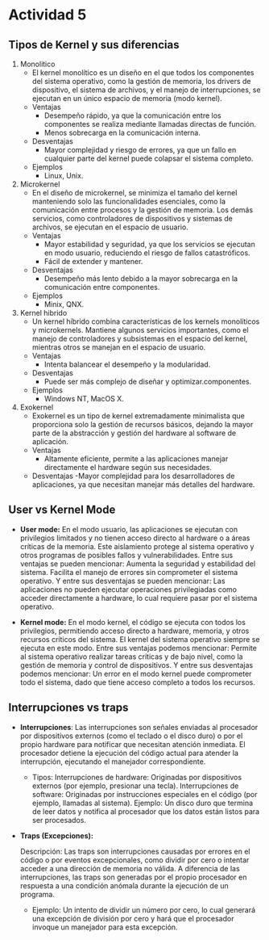 # Actividad 5

## Tipos de Kernel y sus diferencias

1. Monolitico
   - El kernel monolítico es un diseño en el que todos los componentes del sistema operativo, como la gestión de memoria, los drivers de dispositivo, el sistema de archivos, y el manejo de interrupciones, se ejecutan en un único espacio de memoria (modo kernel). 
   - Ventajas
     - Desempeño rápido, ya que la comunicación entre los componentes se realiza mediante llamadas directas de función.
     - Menos sobrecarga en la comunicación interna.
   - Desventajas
     - Mayor complejidad y riesgo de errores, ya que un fallo en cualquier parte del kernel puede colapsar el sistema completo. 
   - Ejemplos
     - Linux, Unix.
2. Microkernel
   - En el diseño de microkernel, se minimiza el tamaño del kernel manteniendo solo las funcionalidades esenciales, como la comunicación entre procesos y la gestión de memoria. Los demás servicios, como controladores de dispositivos y sistemas de archivos, se ejecutan en el espacio de usuario. 
   - Ventajas
     - Mayor estabilidad y seguridad, ya que los servicios se ejecutan en modo usuario, reduciendo el riesgo de fallos catastróficos.
     - Fácil de extender y mantener.
   - Desventajas
     - Desempeño más lento debido a la mayor sobrecarga en la comunicación entre componentes.
   - Ejemplos
     - Minix, QNX.
3. Kernel hibrido
   - Un kernel híbrido combina características de los kernels monolíticos y microkernels. Mantiene algunos servicios importantes, como el manejo de controladores y subsistemas en el espacio del kernel, mientras otros se manejan en el espacio de usuario.
   - Ventajas
     - Intenta balancear el desempeño y la modularidad.
   - Desventajas
     - Puede ser más complejo de diseñar y optimizar.componentes.
   - Ejemplos
     -  Windows NT, MacOS X.
4. Exokernel
   - Exokernel es un tipo de kernel extremadamente minimalista que proporciona solo la gestión de recursos básicos, dejando la mayor parte de la abstracción y gestión del hardware al software de aplicación.
   - Ventajas
     - Altamente eficiente, permite a las aplicaciones manejar directamente el hardware según sus necesidades.
   - Desventajas
     -Mayor complejidad para los desarrolladores de aplicaciones, ya que necesitan manejar más detalles del hardware.

## User vs Kernel Mode

- **User mode:**  En el modo usuario, las aplicaciones se ejecutan con privilegios limitados y no tienen acceso directo al hardware o a áreas críticas de la memoria. Este aislamiento protege al sistema operativo y otros programas de posibles fallos y vulnerabilidades. Entre sus ventajas se pueden mencionar: Aumenta la seguridad y estabilidad del sistema. Facilita el manejo de errores sin comprometer el sistema operativo. Y entre sus desventajas se pueden mencionar: Las aplicaciones no pueden ejecutar operaciones privilegiadas como acceder directamente a hardware, lo cual requiere pasar por el sistema operativo.

- **Kernel mode:** En el modo kernel, el código se ejecuta con todos los privilegios, permitiendo acceso directo a hardware, memoria, y otros recursos críticos del sistema. El kernel del sistema operativo siempre se ejecuta en este modo. Entre sus ventajas podemos mencionar: Permite al sistema operativo realizar tareas críticas y de bajo nivel, como la gestión de memoria y control de dispositivos. Y entre sus desventajas podemos mencionar: Un error en el modo kernel puede comprometer todo el sistema, dado que tiene acceso completo a todos los recursos.

## Interrupciones vs traps

- **Interrupciones**:
    Las interrupciones son señales enviadas al procesador por dispositivos externos (como el teclado o el disco duro) o por el propio hardware para notificar que necesitan atención inmediata. El procesador detiene la ejecución del código actual para atender la interrupción, ejecutando el manejador correspondiente.

  - Tipos: Interrupciones de hardware: Originadas por dispositivos externos (por    ejemplo, presionar una tecla).
    Interrupciones de software: Originadas por instrucciones especiales en el código (por ejemplo, llamadas al sistema).
    Ejemplo: Un disco duro que termina de leer datos y notifica al procesador que los   datos están listos para ser procesados.

- **Traps (Excepciones):**

    Descripción: Las traps son interrupciones causadas por errores en el código o por eventos excepcionales, como dividir por cero o intentar acceder a una dirección de memoria no válida. A diferencia de las interrupciones, las traps son generadas por el propio procesador en respuesta a una condición anómala durante la ejecución de un programa.
  - Ejemplo: Un intento de dividir un número por cero, lo cual generará una excepción de división por cero y hará que el procesador invoque un manejador para esta excepción.

